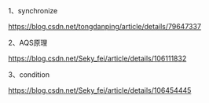 1、synchronize

https://blog.csdn.net/tongdanping/article/details/79647337

2、AQS原理

https://blog.csdn.net/Seky_fei/article/details/106111832



3、condition

https://blog.csdn.net/Seky_fei/article/details/106454445





